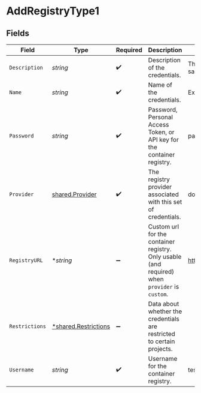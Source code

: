 # AddRegistryType1


## Fields

| Field                                                                                          | Type                                                                                           | Required                                                                                       | Description                                                                                    | Example                                                                                        |
| ---------------------------------------------------------------------------------------------- | ---------------------------------------------------------------------------------------------- | ---------------------------------------------------------------------------------------------- | ---------------------------------------------------------------------------------------------- | ---------------------------------------------------------------------------------------------- |
| `Description`                                                                                  | *string*                                                                                       | :heavy_check_mark:                                                                             | Description of the credentials.                                                                | This is a set of saved credentials.                                                            |
| `Name`                                                                                         | *string*                                                                                       | :heavy_check_mark:                                                                             | Name of the credentials.                                                                       | Example Credentials                                                                            |
| `Password`                                                                                     | *string*                                                                                       | :heavy_check_mark:                                                                             | Password, Personal Access Token, or API key for the container registry.                        | password1234                                                                                   |
| `Provider`                                                                                     | [shared.Provider](../../models/shared/provider.md)                                             | :heavy_check_mark:                                                                             | The registry provider associated with this set of credentials.                                 | dockerhub                                                                                      |
| `RegistryURL`                                                                                  | **string*                                                                                      | :heavy_minus_sign:                                                                             | Custom url for the container registry. Only usable (and required) when `provider` is `custom`. | https://example.com                                                                            |
| `Restrictions`                                                                                 | [*shared.Restrictions](../../models/shared/restrictions.md)                                    | :heavy_minus_sign:                                                                             | Data about whether the credentials are restricted to certain projects.                         |                                                                                                |
| `Username`                                                                                     | *string*                                                                                       | :heavy_check_mark:                                                                             | Username for the container registry.                                                           | test-user                                                                                      |